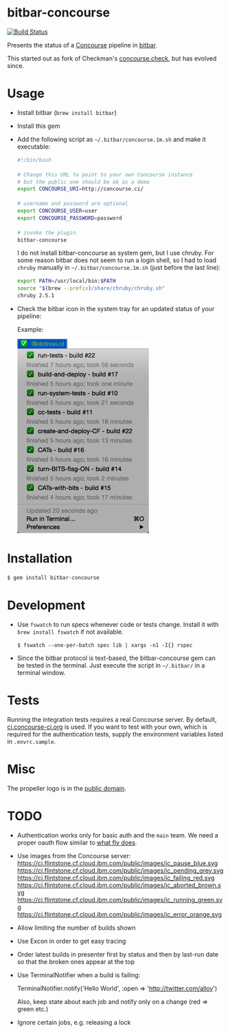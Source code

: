 # bitbar-concourse

[![Build Status](https://travis-ci.org/suhlig/bitbar-concourse.svg?branch=master)](https://travis-ci.org/suhlig/bitbar-concourse)

Presents the status of a [Concourse](https://concourse-ci.org/) pipeline in [bitbar](https://github.com/matryer/bitbar).

This started out as fork of Checkman's [concourse.check](https://github.com/cppforlife/checkman/blob/master/scripts/concourse.check), but has evolved since.

# Usage

* Install bitbar (`brew install bitbar`)
* Install this gem
* Add the following script as `~/.bitbar/concourse.1m.sh` and make it executable:

  ```sh
  #!/bin/bash

  # Change this URL to point to your own Concourse instance
  # but the public one should be ok as a demo
  export CONCOURSE_URI=http://concourse.ci/

  # username and password are optional
  export CONCOURSE_USER=user
  export CONCOURSE_PASSWORD=password

  # invoke the plugin
  bitbar-concourse
  ```

  I do not install bitbar-concourse as system gem, but I use chruby. For some reason bitbar does not seem to run a login shell, so I had to load `chruby` manually in `~/.bitbar/concourse.1m.sh` (just before the last line):

  ```sh
  export PATH=/usr/local/bin:$PATH
  source "$(brew --prefix)/share/chruby/chruby.sh"
  chruby 2.5.1
  ```

* Check the bitbar icon in the system tray for an updated status of your pipeline:

  Example:

  ![Flintstone CI](public/flintstone.png)

# Installation

```sh
$ gem install bitbar-concourse
```

# Development

* Use `fswatch` to run specs whenever code or tests change. Install it with `brew install fswatch` if not available.

  ```
  $ fswatch --one-per-batch spec lib | xargs -n1 -I{} rspec
  ```

* Since the bitbar protocol is text-based, the bitbar-concourse gem can be tested in the terminal. Just execute the script in `~/.bitbar/` in a terminal window.

# Tests

Running the integration tests requires a real Concourse server. By default, [ci.concourse-ci.org](https://ci.concourse-ci.org) is used. If you want to test with your own, which is required for the authentication tests, supply the environment variables listed in `.envrc.sample`.

# Misc

The propeller logo is in the [public domain](https://thenounproject.com/search/?q=propeller&i=13111).

# TODO

* Authentication works only for basic auth and the `main` team. We need a proper oauth flow similar to [what fly does](https://github.com/concourse/fly/blob/v4.0.1-rc.29/commands/login.go#L159).
* Use images from the Concourse server:
    https://ci.flintstone.cf.cloud.ibm.com/public/images/ic_pause_blue.svg
    https://ci.flintstone.cf.cloud.ibm.com/public/images/ic_pending_grey.svg
    https://ci.flintstone.cf.cloud.ibm.com/public/images/ic_failing_red.svg
    https://ci.flintstone.cf.cloud.ibm.com/public/images/ic_aborted_brown.svg
    https://ci.flintstone.cf.cloud.ibm.com/public/images/ic_running_green.svg
    https://ci.flintstone.cf.cloud.ibm.com/public/images/ic_error_orange.svg
* Allow limiting the number of builds shown
* Use Excon in order to get easy tracing
* Order latest builds in presenter first by status and then by last-run date so that the broken ones appear at the top
* Use TerminalNotifier when a build is failing:

  TerminalNotifier.notify('Hello World', :open => 'http://twitter.com/alloy')

  Also, keep state about each job and notify only on a change (red => green etc.)
* Ignore certain jobs, e.g. releasing a lock
